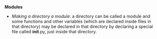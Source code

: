 **Modules**  
* _Making a directory a module_: a directory can be called a module and some functions and other variables 
(which are declared inside files in that directory) may be declared in that directory by declaring a 
special file called __init__.py, just inside that directory.
